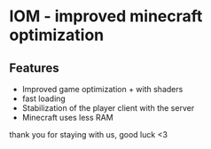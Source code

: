 # IOM - improved minecraft optimization
## Features

- Improved game optimization + with shaders
- fast loading
- Stabilization of the player client with the server
- Minecraft uses less RAM

thank you for staying with us, good luck <3

